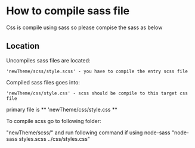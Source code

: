 # How to compile sass file

Css is compile using sass so please compise the sass as below

## Location

Uncompiles sass files are located:

```
'newTheme/scss/style.scss' - you have to compile the entry scss file
```

Compiled sass files goes into:

```
'newTheme/css/style.css' - scss should be compile to this target css file
```

primary file is ** 'newTheme/css/style.css **

To compile scss go to following folder:

"newTheme/scss/" and run following command if using node-sass "node-sass styles.scss ../css/styles.css"
